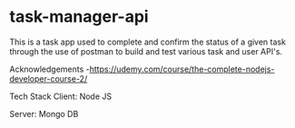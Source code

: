# task-manager-api
This is a task app used to complete and confirm the status of a given task through the use of postman to build and test various task and user API's.

Acknowledgements
-https://udemy.com/course/the-complete-nodejs-developer-course-2/

Tech Stack
Client: Node JS

Server: Mongo DB
